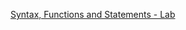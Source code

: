 <a href="https://judge.softuni.org/Contests/2749/Syntax-Functions-and-Statements-Lab">Syntax, Functions and Statements - Lab</a>